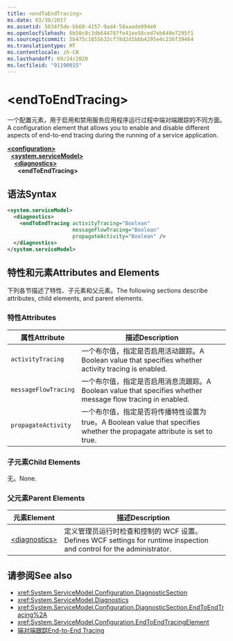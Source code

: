 ```yaml
---
title: <endToEndTracing>
ms.date: 03/30/2017
ms.assetid: 5034f5de-bb60-4157-9ad4-58aaade094e0
ms.openlocfilehash: 6b50c0c3db644787fe41ee58ced7eb640e7295f1
ms.sourcegitcommit: 5b475c1855b32cf78d2d1bbb4295e4c236f39464
ms.translationtype: MT
ms.contentlocale: zh-CN
ms.lasthandoff: 09/24/2020
ms.locfileid: "91190015"
---
```

# \<endToEndTracing>

<span data-ttu-id="0bc05-101">一个配置元素，用于启用和禁用服务应用程序运行过程中端对端跟踪的不同方面。</span><span class="sxs-lookup"><span data-stu-id="0bc05-101">A configuration element that allows you to enable and disable different aspects of end-to-end tracing during the running of a service application.</span></span>  
  
[**\<configuration>**](../configuration-element.md)\
&nbsp;&nbsp;[**\<system.serviceModel>**](system-servicemodel.md)\
&nbsp;&nbsp;&nbsp;&nbsp;[**\<diagnostics>**](diagnostics.md)\
&nbsp;&nbsp;&nbsp;&nbsp;&nbsp;&nbsp;**\<endToEndTracing>**  
  
## <a name="syntax"></a><span data-ttu-id="0bc05-102">语法</span><span class="sxs-lookup"><span data-stu-id="0bc05-102">Syntax</span></span>  
  
```xml  
<system.serviceModel>
  <diagnostics>
    <endToEndTracing activityTracing="Boolean"
                     messageFlowTracing="Boolean"
                     propagateActivity="Boolean" />
  </diagnostics>
</system.serviceModel>
```  
  
## <a name="attributes-and-elements"></a><span data-ttu-id="0bc05-103">特性和元素</span><span class="sxs-lookup"><span data-stu-id="0bc05-103">Attributes and Elements</span></span>  

 <span data-ttu-id="0bc05-104">下列各节描述了特性、子元素和父元素。</span><span class="sxs-lookup"><span data-stu-id="0bc05-104">The following sections describe attributes, child elements, and parent elements.</span></span>  
  
### <a name="attributes"></a><span data-ttu-id="0bc05-105">特性</span><span class="sxs-lookup"><span data-stu-id="0bc05-105">Attributes</span></span>  
  
|<span data-ttu-id="0bc05-106">属性</span><span class="sxs-lookup"><span data-stu-id="0bc05-106">Attribute</span></span>|<span data-ttu-id="0bc05-107">描述</span><span class="sxs-lookup"><span data-stu-id="0bc05-107">Description</span></span>|  
|---------------|-----------------|  
|`activityTracing`|<span data-ttu-id="0bc05-108">一个布尔值，指定是否启用活动跟踪。</span><span class="sxs-lookup"><span data-stu-id="0bc05-108">A Boolean value that specifies whether activity tracing is enabled.</span></span>|  
|`messageFlowTracing`|<span data-ttu-id="0bc05-109">一个布尔值，指定是否启用消息流跟踪。</span><span class="sxs-lookup"><span data-stu-id="0bc05-109">A Boolean value that specifies whether message flow tracing in enabled.</span></span>|  
|`propagateActivity`|<span data-ttu-id="0bc05-110">一个布尔值，指定是否将传播特性设置为 true。</span><span class="sxs-lookup"><span data-stu-id="0bc05-110">A Boolean value that specifies whether the propagate attribute is set to true.</span></span>|  
  
### <a name="child-elements"></a><span data-ttu-id="0bc05-111">子元素</span><span class="sxs-lookup"><span data-stu-id="0bc05-111">Child Elements</span></span>  

 <span data-ttu-id="0bc05-112">无。</span><span class="sxs-lookup"><span data-stu-id="0bc05-112">None.</span></span>  
  
### <a name="parent-elements"></a><span data-ttu-id="0bc05-113">父元素</span><span class="sxs-lookup"><span data-stu-id="0bc05-113">Parent Elements</span></span>  
  
|<span data-ttu-id="0bc05-114">元素</span><span class="sxs-lookup"><span data-stu-id="0bc05-114">Element</span></span>|<span data-ttu-id="0bc05-115">描述</span><span class="sxs-lookup"><span data-stu-id="0bc05-115">Description</span></span>|  
|-------------|-----------------|  
|[\<diagnostics>](diagnostics.md)|<span data-ttu-id="0bc05-116">定义管理员运行时检查和控制的 WCF 设置。</span><span class="sxs-lookup"><span data-stu-id="0bc05-116">Defines WCF settings for runtime inspection and control for the administrator.</span></span>|  
  
## <a name="see-also"></a><span data-ttu-id="0bc05-117">请参阅</span><span class="sxs-lookup"><span data-stu-id="0bc05-117">See also</span></span>

- <xref:System.ServiceModel.Configuration.DiagnosticSection>
- <xref:System.ServiceModel.Diagnostics>
- <xref:System.ServiceModel.Configuration.DiagnosticSection.EndToEndTracing%2A>
- <xref:System.ServiceModel.Configuration.EndToEndTracingElement>
- [<span data-ttu-id="0bc05-118">端对端跟踪</span><span class="sxs-lookup"><span data-stu-id="0bc05-118">End-to-End Tracing</span></span>](../../../wcf/diagnostics/tracing/end-to-end-tracing.md)
